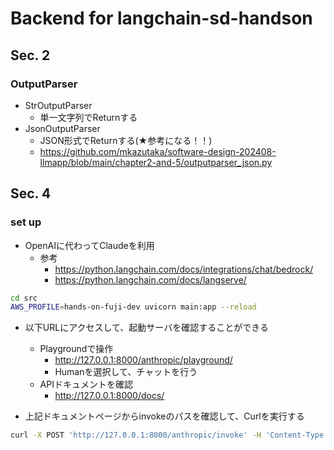 # Backend for langchain-sd-handson

## Sec. 2
### OutputParser
- StrOutputParser
  - 単一文字列でReturnする
- JsonOutputParser
  - JSON形式でReturnする(★参考になる！！)
  - https://github.com/mkazutaka/software-design-202408-llmapp/blob/main/chapter2-and-5/outputparser_json.py

## Sec. 4
### set up
- OpenAIに代わってClaudeを利用
  - 参考
    - https://python.langchain.com/docs/integrations/chat/bedrock/
    - https://python.langchain.com/docs/langserve/

```bash
cd src
AWS_PROFILE=hands-on-fuji-dev uvicorn main:app --reload
```

- 以下URLにアクセスして、起動サーバを確認することができる
  - Playgroundで操作
    - http://127.0.0.1:8000/anthropic/playground/
    - Humanを選択して、チャットを行う
  - APIドキュメントを確認
    - http://127.0.0.1:8000/docs/

- 上記ドキュメントページからinvokeのパスを確認して、Curlを実行する
```bash
curl -X POST 'http://127.0.0.1:8000/anthropic/invoke' -H 'Content-Type: application/json' -d '{"input": [{"type": "human", "content": "hello"}]}'
```


